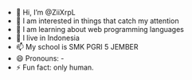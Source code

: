 - 👋 Hi, I’m @ZiiXrpL
- 👀 I am interested in things that catch my attention
- 🌱 I am learning about web programming languages 
- 💞️ I live in Indonesia 
- 📫 My school is SMK PGRI 5 JEMBER
- 😄 Pronouns: -
- ⚡ Fun fact: only human.

<!---
ZiiXrpL/ZiiXrpL is a ✨ special ✨ repository because its `README.md` (this file) appears on your GitHub profile.
You can click the Preview link to take a look at your changes.
--->
